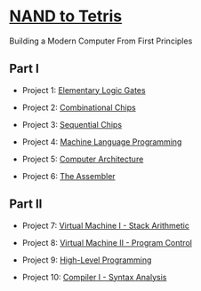 # [NAND to Tetris](https://nand2tetris.org)

Building a Modern Computer From First Principles

## Part I
- Project 1: [Elementary Logic Gates](https://www.nand2tetris.org/project01)

- Project 2: [Combinational Chips](https://www.nand2tetris.org/project02)

- Project 3: [Sequential Chips](https://www.nand2tetris.org/project03)

- Project 4: [Machine Language Programming](https://www.nand2tetris.org/project04)

- Project 5: [Computer Architecture](https://www.nand2tetris.org/project05)

- Project 6: [The Assembler](https://www.nand2tetris.org/project06)

## Part II
- Project 7: [Virtual Machine I - Stack Arithmetic](https://www.nand2tetris.org/project07)

- Project 8: [Virtual Machine II - Program Control](https://www.nand2tetris.org/project08)

- Project 9: [High-Level Programming](https://www.nand2tetris.org/project09)

- Project 10: [Compiler I - Syntax Analysis](https://www.nand2tetris.org/project10)